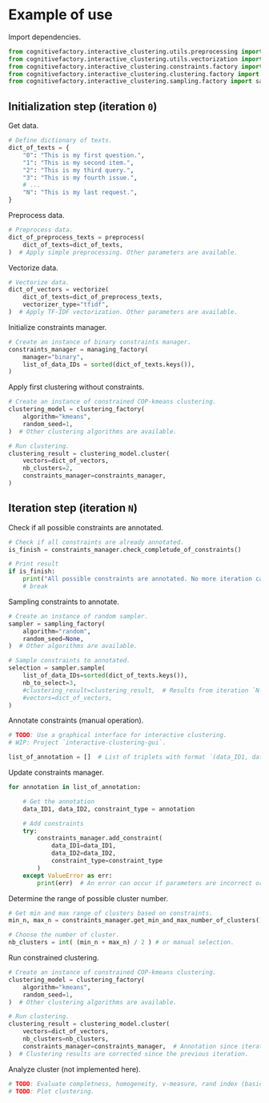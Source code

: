 # Example of use

Import dependencies.
```python
from cognitivefactory.interactive_clustering.utils.preprocessing import preprocess
from cognitivefactory.interactive_clustering.utils.vectorization import vectorize
from cognitivefactory.interactive_clustering.constraints.factory import managing_factory
from cognitivefactory.interactive_clustering.clustering.factory import clustering_factory
from cognitivefactory.interactive_clustering.sampling.factory import sampling_factory
```

## Initialization step (iteration `0`)

Get data.
```python
# Define dictionary of texts.
dict_of_texts = {
    "0": "This is my first question.",
    "1": "This is my second item.",
    "2": "This is my third query.",
    "3": "This is my fourth issue.",
    # ...
    "N": "This is my last request.",
}
```

Preprocess data.
```python
# Preprocess data.
dict_of_preprocess_texts = preprocess(
    dict_of_texts=dict_of_texts,
)  # Apply simple preprocessing. Other parameters are available.
```

Vectorize data.
```python
# Vectorize data.
dict_of_vectors = vectorize(
    dict_of_texts=dict_of_preprocess_texts,
    vectorizer_type="tfidf",
)  # Apply TF-IDF vectorization. Other parameters are available.
```

Initialize constraints manager.
```python
# Create an instance of binary constraints manager.
constraints_manager = managing_factory(
    manager="binary",
    list_of_data_IDs = sorted(dict_of_texts.keys()),
)
```

Apply first clustering without constraints.
```python
# Create an instance of constrained COP-kmeans clustering.
clustering_model = clustering_factory(
    algorithm="kmeans",
    random_seed=1,
)  # Other clustering algorithms are available.

# Run clustering.
clustering_result = clustering_model.cluster(
    vectors=dict_of_vectors,
    nb_clusters=2,
    constraints_manager=constraints_manager,
)
```

## Iteration step (iteration `N`)

Check if all possible constraints are annotated.
```python
# Check if all constraints are already annotated.
is_finish = constraints_manager.check_completude_of_constraints()

# Print result
if is_finish:
    print("All possible constraints are annotated. No more iteration can be run.")
    # break
```

Sampling constraints to annotate.
```python
# Create an instance of random sampler.
sampler = sampling_factory(
    algorithm="random",
    random_seed=None,
)  # Other algorithms are available.

# Sample constraints to annotated.
selection = sampler.sample(
    list_of_data_IDs=sorted(dict_of_texts.keys()),
    nb_to_select=3,
    #clustering_result=clustering_result,  # Results from iteration `N-1`.
    #vectors=dict_of_vectors,
)
```

Annotate constraints (manual operation).
```python
# TODO: Use a graphical interface for interactive clustering.
# WIP: Project `interactive-clustering-gui`.

list_of_annotation = []  # List of triplets with format `(data_ID1, data_ID2, annotation_type)` where `annotation_type` can be "MUST_LINK" or "CANNOT_LINK".
```

Update constraints manager.
```python
for annotation in list_of_annotation:

    # Get the annotation
    data_ID1, data_ID2, constraint_type = annotation

    # Add constraints
    try:
        constraints_manager.add_constraint(
            data_ID1=data_ID1,
            data_ID2=data_ID2,
            constraint_type=constraint_type
        )
    except ValueError as err:
        print(err)  # An error can occur if parameters are incorrect or if annotation is incompatible with previous annotation.
```

Determine the range of possible cluster number.
```python
# Get min and max range of clusters based on constraints.
min_n, max_n = constraints_manager.get_min_and_max_number_of_clusters()

# Choose the number of cluster.
nb_clusters = int( (min_n + max_n) / 2 ) # or manual selection.
```

Run constrained clustering.
```python
# Create an instance of constrained COP-kmeans clustering.
clustering_model = clustering_factory(
    algorithm="kmeans",
    random_seed=1,
)  # Other clustering algorithms are available.

# Run clustering.
clustering_result = clustering_model.cluster(
    vectors=dict_of_vectors,
    nb_clusters=nb_clusters,
    constraints_manager=constraints_manager,  # Annotation since iteration `0`.
)  # Clustering results are corrected since the previous iteration.
```

Analyze cluster (not implemented here).
```python
# TODO: Evaluate completness, homogeneity, v-measure, rand index (basic, adjusted), mutual information (basic, normalized, mutual), ...
# TODO: Plot clustering.
```
